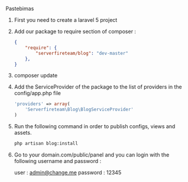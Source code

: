 Pastebimas


1. First you need to create a laravel 5 project

2. Add our package to require section of composer :

    ```json
    {
        "require": {
            "serverfireteam/blog": "dev-master"
        },
    }
    ```
3. composer update 


4. Add the ServiceProvider of the package to the list of providers in the config/app.php file

    ```php
    'providers' => array(
        'Serverfireteam\Blog\BlogServiceProvider'
    )
    ```

5. Run the following command in order to publish configs, views and assets.  

    ```bash
    php artisan blog:install

    ```

6. Go to your domain.com/public/panel and you can login with the following username and password :

    user : admin@change.me
    password : 12345
